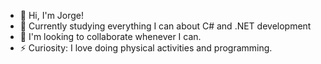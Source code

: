 - 👋 Hi, I'm Jorge!
- 🌱 Currently studying everything I can about C# and .NET development
- 💞️ I'm looking to collaborate whenever I can.
- ⚡ Curiosity: I love doing physical activities and programming.
<!---
jorgel333/jorgel333 is a ✨ special ✨ repository because its `README.md` (this file) appears on your GitHub profile.
You can click the Preview link to take a look at your changes.
--->
